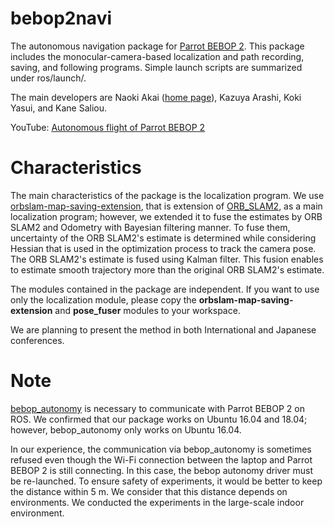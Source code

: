 # bebop2navi

The autonomous navigation package for [Parrot BEBOP 2](https://hitecrcd.co.jp/products/bebop2power-packfpv/). This package includes the monocular-camera-based localization and path recording, saving, and following programs. Simple launch scripts are summarized under ros/launch/.

The main developers are Naoki Akai ([home page](https://sites.google.com/view/naokiakaigoo/home)), Kazuya Arashi, Koki Yasui, and Kane Saliou.

YouTube: [Autonomous flight of Parrot BEBOP 2](https://www.youtube.com/watch?v=-uUoH1lWyTU)



# Characteristics

The main characteristics of the package is the localization program. We use [orbslam-map-saving-extension](https://github.com/TUMFTM/orbslam-map-saving-extension), that is extension of [ORB_SLAM2](https://github.com/raulmur/ORB_SLAM2), as a main localization program; however, we extended it to fuse the estimates by ORB SLAM2 and Odometry with Bayesian filtering manner. To fuse them, uncertainty of the ORB SLAM2's estimate is determined while considering Hessian that is used in the optimization process to track the camera pose. The ORB SLAM2's estimate is fused using Kalman filter. This fusion enables to estimate smooth trajectory more than the original ORB SLAM2's estimate.

The modules contained in the package are independent. If you want to use only the localization module, please copy the **orbslam-map-saving-extension** and **pose_fuser** modules to your workspace.

We are planning to present the method in both International and Japanese conferences.



# Note

[bebop_autonomy](https://github.com/AutonomyLab/bebop_autonomy) is necessary to communicate with Parrot BEBOP 2 on ROS. We confirmed that our package works on Ubuntu 16.04 and 18.04; however, bebop_autonomy only works on Ubuntu 16.04.

In our experience, the communication via bebop_autonomy is sometimes refused even though the Wi-Fi connection between the laptop and Parrot BEBOP 2 is still connecting. In this case, the bebop autonomy driver must be re-launched. To ensure safety of experiments, it would be better to keep the distance within 5 m. We consider that this distance depends on environments. We conducted the experiments in the large-scale indoor environment.